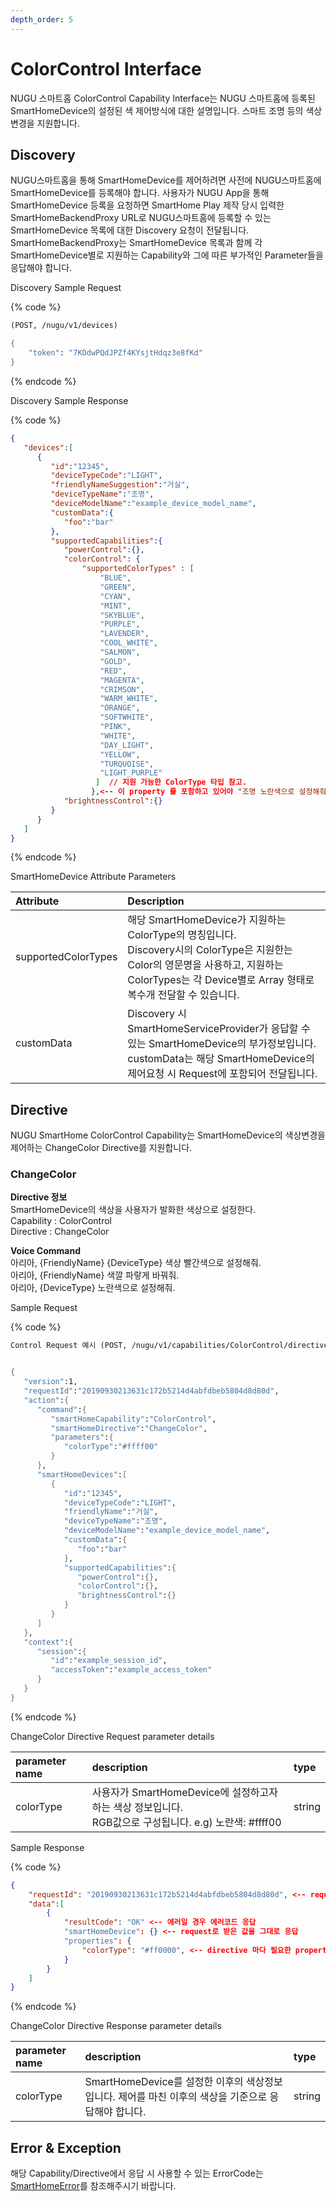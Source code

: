 ```yaml
---
depth_order: 5
---
```


# ColorControl Interface

NUGU 스마트홈 ColorControl Capability Interface는 NUGU 스마트홈에 등록된 SmartHomeDevice의 설정된 색 제어방식에 대한 설명입니다. 스마트 조명 등의 색상 변경을 지원합니다.

## Discovery

NUGU스마트홈을 통해 SmartHomeDevice를 제어하려면 사전에 NUGU스마트홈에 SmartHomeDevice를 등록해야 합니다. 사용자가 NUGU App을 통해 SmartHomeDevice 등록을 요청하면 SmartHome Play 제작 당시 입력한 SmartHomeBackendProxy URL로 NUGU스마트홈에 등록할 수 있는 SmartHomeDevice 목록에 대한 Discovery 요청이 전달됩니다. SmartHomeBackendProxy는 SmartHomeDevice 목록과 함께 각 SmartHomeDevice별로 지원하는 Capability와 그에 따른 부가적인 Parameter들을 응답해야 합니다.

Discovery Sample Request

{% code %}
```scheme
(POST, /nugu/v1/devices)

{
    "token": "7KOdwPQdJPZf4KYsjtHdqz3e8fKd"
}
```
{% endcode %}

Discovery Sample Response

{% code %}
```json
{
   "devices":[
      {
         "id":"12345",
         "deviceTypeCode":"LIGHT",
         "friendlyNameSuggestion":"거실",
         "deviceTypeName":"조명",
         "deviceModelName":"example_device_model_name",
         "customData":{
            "foo":"bar"
         },
         "supportedCapabilities":{
            "powerControl":{},
            "colorControl": {
                "supportedColorTypes" : [
                    "BLUE",
                    "GREEN",
                    "CYAN",
                    "MINT",
                    "SKYBLUE",
                    "PURPLE",
                    "LAVENDER",
                    "COOL_WHITE",
                    "SALMON",
                    "GOLD",
                    "RED",
                    "MAGENTA",
                    "CRIMSON",
                    "WARM_WHITE",
                    "ORANGE",
                    "SOFTWHITE",
                    "PINK",
                    "WHITE",
                    "DAY_LIGHT",
                    "YELLOW",
                    "TURQUOISE",
                    "LIGHT_PURPLE"
                   ]  // 지원 가능한 ColorType 타입 참고.
                  },<-- 이 property 를 포함하고 있어야 "조명 노란색으로 설정해줘" 와 같은 발화를 지원할 수 있습니다.
            "brightnessControl":{}
         }
      }
   ]
}
```
{% endcode %}

SmartHomeDevice Attribute Parameters

| Attribute           | Description                                                                                                                                    |
|:--------------------|:-----------------------------------------------------------------------------------------------------------------------------------------------|
| supportedColorTypes | 해당 SmartHomeDevice가 지원하는 ColorType의 명칭입니다.<br/>Discovery시의 ColorType은 지원한는 Color의 영문명을 사용하고, 지원하는 ColorTypes는 각 Device별로 Array 형태로 복수개 전달할 수 있습니다. |
| customData          | Discovery 시 SmartHomeServiceProvider가 응답할 수 있는 SmartHomeDevice의 부가정보입니다.<br/>customData는 해당 SmartHomeDevice의 제어요청 시 Request에 포함되어 전달됩니다.           |

## Directive

NUGU SmartHome ColorControl Capability는 SmartHomeDevice의 색상변경을 제어하는 ChangeColor Directive를 지원합니다.

### ChangeColor

**Directive 정보**  
SmartHomeDevice의 색상을 사용자가 발화한 색상으로 설정한다.  
Capability : ColorControl  
Directive : ChangeColor

**Voice Command**  
아리아, {FriendlyName} {DeviceType} 색상 빨간색으로 설정해줘.  
아리아, {FriendlyName} 색깔 파랗게 바꿔줘.  
아리아, {DeviceType} 노란색으로 설정해줘.

Sample Request

{% code %}
```scheme
Control Request 예시 (POST, /nugu/v1/capabilities/ColorControl/directives/ChangeColor)


{
   "version":1,
   "requestId":"20190930213631c172b5214d4abfdbeb5804d8d80d",
   "action":{
      "command":{
         "smartHomeCapability":"ColorControl",
         "smartHomeDirective":"ChangeColor",
         "parameters":{
            "colorType":"#ffff00"
         }
      },
      "smartHomeDevices":[
         {
            "id":"12345",
            "deviceTypeCode":"LIGHT",
            "friendlyName":"거실",
            "deviceTypeName":"조명",
            "deviceModelName":"example_device_model_name",
            "customData":{
               "foo":"bar"
            },
            "supportedCapabilities":{
               "powerControl":{},
               "colorControl":{},
               "brightnessControl":{}
            }
         }
      ]
   },
   "context":{
      "session":{
         "id":"example_session_id",
         "accessToken":"example_access_token"
      }
   }
}
```
{% endcode %}

ChangeColor Directive Request parameter details

| parameter name | description                                                                | type   |
|:---------------|:---------------------------------------------------------------------------|:-------|
| colorType      | 사용자가 SmartHomeDevice에 설정하고자 하는 색상 정보입니다.<br/>RGB값으로 구성됩니다. e.g) 노란색: #ffff00 | string |

Sample Response

{% code %}
```json
{
    "requestId": "20190930213631c172b5214d4abfdbeb5804d8d80d", <-- request로 받은 값을 그대로 응답
    "data":[
        {
            "resultCode": "OK" <-- 에러일 경우 에러코드 응답
            "smartHomeDevice": {} <-- request로 받은 값을 그대로 응답
            "properties": {
                "colorType": "#ff0000", <-- directive 마다 필요한 property 채워서 응답.
            }
        }
    ]
}
```
{% endcode %}

ChangeColor Directive Response parameter details

| parameter name | description | type |
| :--- | :--- | :--- |
| colorType | SmartHomeDevice를 설정한 이후의 색상정보입니다. 제어를 마친 이후의 색상을 기준으로 응답해야 합니다. | string |

## Error & Exception

해당 Capability/Directive에서 응답 시 사용할 수 있는 ErrorCode는 [SmartHomeError](../smarthomeerror)를 참조해주시기 바랍니다.

